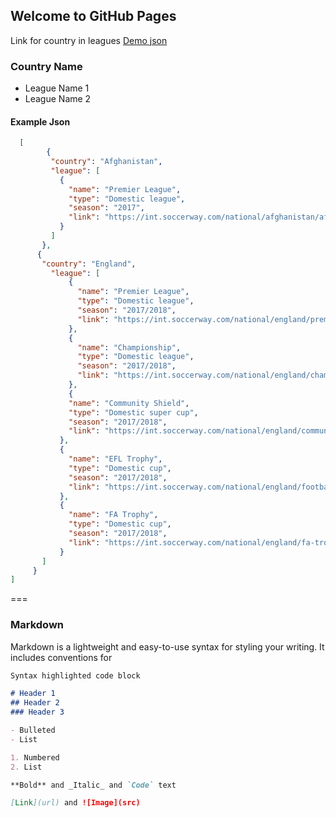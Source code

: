## Welcome to GitHub Pages


Link for country in leagues [Demo json](https://egohub.github.io/data/countryByleagues.json)

### Country Name
 - League Name 1
 - League Name 2
 
 #### Example Json
 ```json
   [
         {
          "country": "Afghanistan",
          "league": [
            {
              "name": "Premier League",
              "type": "Domestic league",
              "season": "2017",
              "link": "https://int.soccerway.com/national/afghanistan/afghan-premier-league/c1093/"
            }
          ]
        },
       {
        "country": "England",
          "league": [
              {
                "name": "Premier League",
                "type": "Domestic league",
                "season": "2017/2018",
                "link": "https://int.soccerway.com/national/england/premier-league/c8/"
              },
              {
                "name": "Championship",
                "type": "Domestic league",
                "season": "2017/2018",
                "link": "https://int.soccerway.com/national/england/championship/c70/"
              },
              {
              "name": "Community Shield",
              "type": "Domestic super cup",
              "season": "2017/2018",
              "link": "https://int.soccerway.com/national/england/community-shield/c173/"
            },
            {
              "name": "EFL Trophy",
              "type": "Domestic cup",
              "season": "2017/2018",
              "link": "https://int.soccerway.com/national/england/football-league-trophy/c96/"
            },
            {
              "name": "FA Trophy",
              "type": "Domestic cup",
              "season": "2017/2018",
              "link": "https://int.soccerway.com/national/england/fa-trophy/c683/"
            }
        ]
      }
 ]
 ```

===

### Markdown

Markdown is a lightweight and easy-to-use syntax for styling your writing. It includes conventions for

```markdown
Syntax highlighted code block

# Header 1
## Header 2
### Header 3

- Bulleted
- List

1. Numbered
2. List

**Bold** and _Italic_ and `Code` text

[Link](url) and ![Image](src)
```



